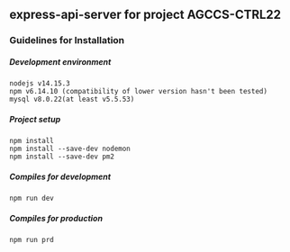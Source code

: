 ## express-api-server for project AGCCS-CTRL22

### Guidelines for Installation

##### Development environment
```
nodejs v14.15.3
npm v6.14.10 (compatibility of lower version hasn't been tested)
mysql v8.0.22(at least v5.5.53)
```

##### Project setup
```
npm install
npm install --save-dev nodemon
npm install --save-dev pm2
```

##### Compiles for development
```
npm run dev
```

##### Compiles for production
```
npm run prd
```
